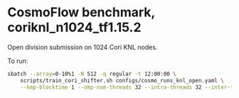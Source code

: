 # CosmoFlow benchmark, coriknl\_n1024\_tf1.15.2

Open division submission on 1024 Cori KNL nodes.

To run:

```bash
sbatch --array=0-10%1 -N 512 -q regular -t 12:00:00 \
    scripts/train_cori_shifter.sh configs/cosmo_runs_knl_open.yaml \
    --kmp-blocktime 1 --omp-num-threads 32 --intra-threads 32 --inter-threads 2
```
